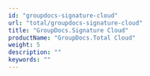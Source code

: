 ```yaml
---
id: "groupdocs-signature-cloud"
url: "total/groupdocs-signature-cloud"
title: "GroupDocs.Signature Cloud"
productName: "GroupDocs.Total Cloud"
weight: 5
description: ""
keywords: ""
---
```


